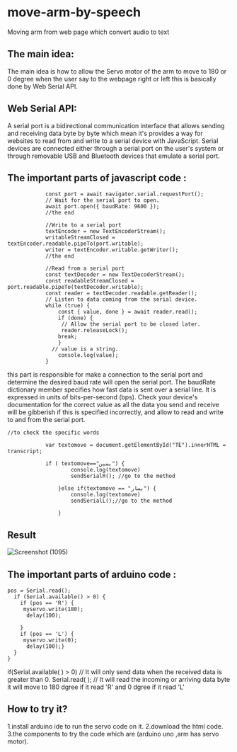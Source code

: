 # move-arm-by-speech
Moving arm from web page which convert audio to text

## The main idea:
The main idea is how to allow the Servo motor of the arm to move to 180 or 0 degree when the
user say to the webpage right or left this is basically done by Web Serial API.
## Web Serial API:
A serial port is a bidirectional communication interface that allows sending and receiving data byte by byte which mean it's provides a way for websites to read from and write to a serial device with JavaScript. Serial devices are connected either through a serial port on the user's system or through removable USB and Bluetooth devices that emulate a serial port.

## The important parts of javascript code :
```// Prompt user to select any serial port.
            const port = await navigator.serial.requestPort();
			// Wait for the serial port to open.
            await port.open({ baudRate: 9600 }); 
			//the end
			
			//Write to a serial port 
			textEncoder = new TextEncoderStream();
            writableStreamClosed = textEncoder.readable.pipeTo(port.writable);
            writer = textEncoder.writable.getWriter();
			//the end
		
		    //Read from a serial port
	        const textDecoder = new TextDecoderStream();
            const readableStreamClosed = port.readable.pipeTo(textDecoder.writable);
            const reader = textDecoder.readable.getReader();
            // Listen to data coming from the serial device.
            while (true) {
                const { value, done } = await reader.read();
                if (done) {
                 // Allow the serial port to be closed later.
                 reader.releaseLock();
                break;
                }
              // value is a string.
                console.log(value);
            }
```
this part is responsible for make a connection to the serial port and determine the desired baud rate will open the serial port. The baudRate dictionary member specifies how fast data is sent over a serial line. It is expressed in units of bits-per-second (bps). Check your device's documentation for the correct value as all the data you send and receive will be gibberish if this is specified incorrectly,
and allow to read and write to and from the serial port.
```
//to check the specific words

			var textomove = document.getElementById("TE").innerHTML = transcript;
			
			if ( textomove=="يمين") {
                    console.log(textomove)
                    sendSerialR(); //go to the method

                }else if(textomove == "يسار") {
                    console.log(textomove)
                    sendSerialL();//go to the method

                }
```
## Result
![Screenshot (1095)](https://user-images.githubusercontent.com/108452991/183269257-7c4eba76-0066-4d02-986d-2cf701929581.png)

## The important parts of arduino code :
```
pos = Serial.read();
  if (Serial.available() > 0) {
    if (pos == 'R') {
     myservo.write(180);
      delay(100);

    }
    if (pos == 'L') {
     myservo.write(0);
      delay(100);}
  }
}
```
if(Serial.available( ) > 0) //  It will only send data when the received data is greater than 0. 
 Serial.read( );  // It will read the incoming or arriving data byte
it will move to 180 dgree if it read 'R'
and 0 dgree if it read 'L'

## How to try it?
1.install arduino ide to run the servo code on it.
2.download the html code.
3.the components to try the code which are (arduino uno ,arm has servo motor).




